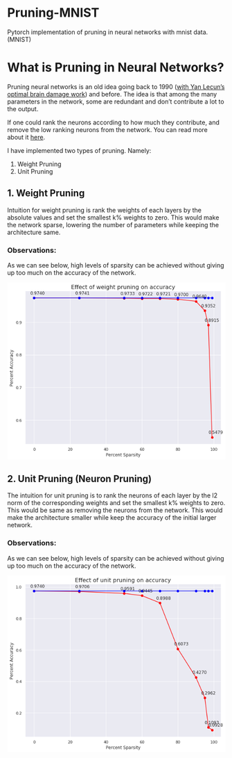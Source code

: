# Pruning-MNIST
Pytorch implementation of pruning in neural networks with mnist data.  (MNIST)

# What is Pruning in Neural Networks? 
Pruning neural networks is an old idea going back to 1990 ([with Yan Lecun’s optimal brain damage work](http://yann.lecun.com/exdb/publis/pdf/lecun-90b.pdf)) and before. The idea is that among the many parameters in the network, some are redundant and don’t contribute a lot to the output. 

If one could rank the neurons according to how much they contribute, and remove the low ranking neurons from the network. You can read more about it [here](https://jacobgil.github.io/deeplearning/pruning-deep-learning).

I have implemented two types of pruning. Namely: 
1. Weight Pruning
2. Unit Pruning

## 1. Weight Pruning
Intuition for weight pruning is rank the weights of each layers by the absolute values and set the smallest k% weights to zero. This would make the network sparse, lowering the number of parameters while keeping the architecture same. 

### Observations: 
As we can see below, high levels of sparsity can be achieved without giving up too much on the accuracy of the network. 

![Effects of weight pruning on accuracy](imgs/WeightPruningEffects.png)

## 2. Unit Pruning (Neuron Pruning)
The intuition for unit pruning is to rank the neurons of each layer by the l2 norm of the corresponding weights and set the smallest k% weights to zero. This would be same as removing the neurons from the network. This would make the architecture smaller while keep the accuracy of the initial larger network.

### Observations: 
As we can see below, high levels of sparsity can be achieved without giving up too much on the accuracy of the network. 

![Effects of unit pruning on accuracy](imgs/UnitPruningEffects.png)